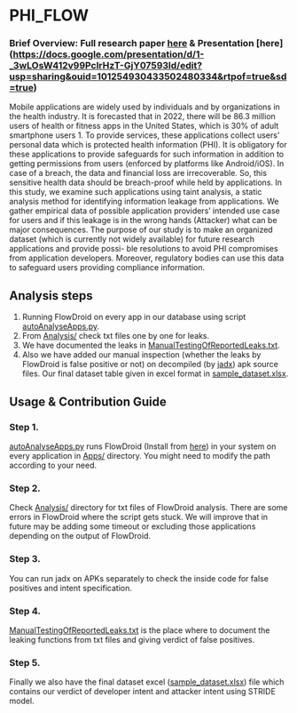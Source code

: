 # PHI_FLOW
### Brief Overview:  Full research paper [here](https://drive.google.com/file/d/1nYI3uY9H8-yIjpoDdgR8VLMlUakbnE4n/view?usp=sharing) & Presentation [here] (https://docs.google.com/presentation/d/1-_3wLOsW412v99PclrHzT-GjY07593ld/edit?usp=sharing&ouid=101254930433502480334&rtpof=true&sd=true)
Mobile applications are widely used by individuals and by
organizations in the health industry. It is forecasted that
in 2022, there will be 86.3 million users of health or fitness
apps in the United States, which is 30% of adult smartphone
users 1. To provide services, these applications collect users’
personal data which is protected health information (PHI).
It is obligatory for these applications to provide safeguards
for such information in addition to getting permissions from
users (enforced by platforms like Android/iOS). In case of
a breach, the data and financial loss are irrecoverable. So,
this sensitive health data should be breach-proof while held
by applications. In this study, we examine such applications
using taint analysis, a static analysis method for identifying
information leakage from applications. We gather empirical
data of possible application providers’ intended use case for
users and if this leakage is in the wrong hands (Attacker)
what can be major consequences. The purpose of our study is
to make an organized dataset (which is currently not widely
available) for future research applications and provide possi-
ble resolutions to avoid PHI compromises from application
developers. Moreover, regulatory bodies can use this data to
safeguard users providing compliance information.

## Analysis steps
1. Running FlowDroid on every app in our database using script [autoAnalyseApps.py](autoAnalyseApps.py).
2. From [Analysis/](Analysis/) check txt files one by one for leaks.
3. We have documented the leaks in [ManualTestingOfReportedLeaks.txt](ManualTestingOfReportedLeaks.txt).
4. Also we have added our manual inspection (whether the leaks by FlowDroid is false positive or not) on decompiled (by [jadx](https://github.com/skylot/jadx)) apk source files. Our final dataset table given in excel format in [sample_dataset.xlsx](sample_dataset.xlsx).

## Usage & Contribution Guide

### Step 1.
[autoAnalyseApps.py](autoAnalyseApps.py) runs FlowDroid (Install from [here](https://github.com/secure-software-engineering/FlowDroid])) in your system on every application in [Apps/](Apps/) directory. You might need to modify the path according to your need.
### Step 2.
Check [Analysis/](Analysis/) directory for txt files of FlowDroid analysis. There are some errors in FlowDroid where the script gets stuck. We will improve that in future may be adding some timeout or excluding those applications depending on the output of FlowDroid.
### Step 3.
You can run jadx on APKs separately to check the inside code for false positives and intent specification.
### Step 4.
[ManualTestingOfReportedLeaks.txt](ManualTestingOfReportedLeaks.txt) is the place where to document the leaking functions from txt files and giving verdict of false positives.
### Step 5.
Finally we also have the final dataset excel ([sample_dataset.xlsx](sample_dataset.xlsx)) file which contains our verdict of developer intent and attacker intent using STRIDE model.




